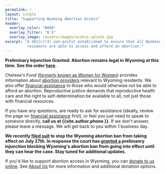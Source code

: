 ```yaml
---
permalink: /
layout: single
title: "Supporting Wyoming Abortion Access"
header:
  overlay_color: "#000"
  overlay_filter: "0.5"
  overlay_image: /assets/images/scotus-splash.jpg
excerpt: "A 501(c)(3) non-profit established to ensure that all Wyoming
          residents are able to access and afford an abortion."
---
```


**Preliminary Injunction Granted: Abortion remains legal in Wyoming at
  this time. See the order [here](/assets/files/2022-08-10_injunction.pdf).**

Chelsea's Fund ([formerly known as Women for Women](/newname))
provides information about [abortion providers](/providers) relevant
to Wyoming residents. We also offer [financial assistance](/financial)
to those who would otherwise not be able to afford an
abortion. Reproductive justice demands that reproductive
health care and the right to self-determination be available to all,
not just those with financial resources.

If you have any questions, are ready to ask for assistance (ideally,
review the page on [financial assistance](/financial) first), or feel
you just need to speak to someone directly, **call us at
{{site.author.phone }}**. If we don't answer, please leave a
message. We will get back to you within 1 business day.

**We recently [filed suit](/assets/files/2022-07-25_complaint.pdf) to
  stop the Wyoming abortion ban from taking effect on July 27th. In
  response the court has
  [granted a](https://www.jhnewsandguide.com/this_just_in/judge-owens-grants-injunction-against-wyoming-abortion-ban/article_b4099dd0-9ccb-5911-8e69-5649111418a0.html)
  prelimanry injunction blocking Wyoming's abortion ban from going
  into effect until they can hear the case.
  Stay tuned for additional updates.**

If you'd like to support abortion access in Wyoming, you can
[donate to us online](https://www.paypal.com/donate?hosted_button_id=NR88FU8XPDRN6).
See [About Us](/about/#donations) for more information and additional
donation options.
